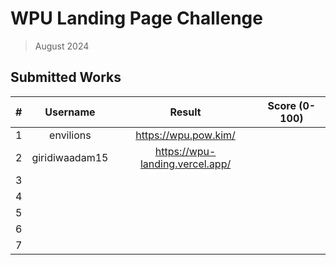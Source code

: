 # WPU Landing Page Challenge

> August 2024

## Submitted Works
| # |    Username   |       Result       | Score (0-100) |
|:-:|:---------:|:--------------------:|:-------------:|
| 1 | envilions | https://wpu.pow.kim/ |               |
| 2 | giridiwaadam15 | https://wpu-landing.vercel.app/ |               |
| 3 |           |                      |               |
| 4 |           |                      |               |
| 5 |           |                      |               |
| 6 |           |                      |               |
| 7 |           |                      |               |
